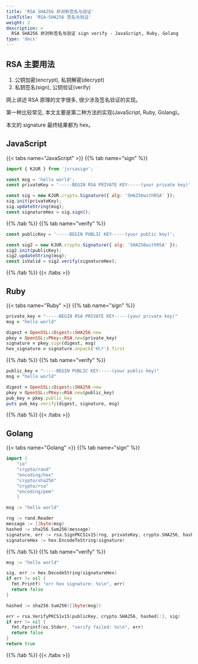 ```yaml
---
title: 'RSA SHA256 非对称签名与验证'
linkTitle: 'RSA-SHA256 签名与验证'
weight: 2
description: >
  RSA SHA256 非对称签名与验证 sign verify - JavaScript, Ruby, Golang
type: 'docs'
---
```


## RSA 主要用法

1. 公钥加密(encrypt), 私钥解密(decrypt)
2. 私钥签名(sign), 公钥验证(verify)

网上讲述 RSA 原理的文字很多, 很少涉及签名验证的实现。

第一种比较常见, 本文主要是第二种方法的实现(JavaScript, Ruby, Golang)。

本文的 signature 最终结果都为 hex。

## JavaScript

{{< tabs name="JavaScript" >}}
{{% tab name="sign" %}}

```js
import { KJUR } from 'jsrsasign';

const msg = 'hello world';
const privateKey = '-----BEGIN RSA PRIVATE KEY-----(your private key)';

const sig = new KJUR.crypto.Signature({ alg: 'SHA256withRSA' });
sig.init(privateKey);
sig.updateString(msg);
const signatureHex = sig.sign();
```

{{% /tab %}}
{{% tab name="verify" %}}

```js
const publicKey = '-----BEGIN PUBLIC KEY-----(your public key)';

const sig2 = new KJUR.crypto.Signature({ alg: 'SHA256withRSA' });
sig2.init(publicKey);
sig2.updateString(msg);
const isValid = sig2.verify(signatureHex);
```

{{% /tab %}}
{{< /tabs >}}

## Ruby

{{< tabs name="Ruby" >}}
{{% tab name="sign" %}}

```rb
private_key = "-----BEGIN RSA PRIVATE KEY-----(your private key)"
msg = "hello world"

digest = OpenSSL::Digest::SHA256.new
pkey = OpenSSL::PKey::RSA.new(private_key)
signature = pkey.sign(digest, msg)
hex_signature = signature.unpack('H\*').first
```

{{% /tab %}}
{{% tab name="verify" %}}

```rb
public_key = "-----BEGIN PUBLIC KEY-----(your public key)"
msg = "hello world"

digest = OpenSSL::Digest::SHA256.new
pkey = OpenSSL::PKey::RSA.new(public_key)
pub_key = pkey.public_key
puts pub_key.verify(digest, signature, msg)
```

{{% /tab %}}
{{< /tabs >}}

## Golang

{{< tabs name="Golang" >}}
{{% tab name="sign" %}}

```go
import (
    "io"
    "crypto/rand"
    "encoding/hex"
    "crypto/sha256"
    "crypto/rsa"
    "encoding/pem"
    )

msg := "hello world"

rng := rand.Reader
message := []byte(msg)
hashed := sha256.Sum256(message)
signature, err := rsa.SignPKCS1v15(rng, privateKey, crypto.SHA256, hashed[:])
signatureHex := hex.EncodeToString(signature)
```

{{% /tab %}}
{{% tab name="verify" %}}

```go
msg := "hello world"

sig, err := hex.DecodeString(signatureHex)
if err != nil {
  fmt.Printf( "err hex signature: %s\n", err)
  return false
}

hashed := sha256.Sum256([]byte(msg))

err = rsa.VerifyPKCS1v15(publicKey, crypto.SHA256, hashed[:], sig)
if err != nil {
  fmt.Fprintf(os.Stderr, "verify failed: %s\n", err)
  return false
}
return true
```

{{% /tab %}}
{{< /tabs >}}
